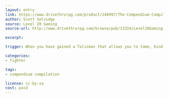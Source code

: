 ```yaml
---
layout: entry
link: https://www.drivethrurpg.com/product/246997/The-Compendium-Compilation--A-Dungeon-World-Supplement
author: Scott Selvidge
source: Level 20 Gaming
source-url: http://www.drivethrurpg.com/browse/pub/13324/Level20Gaming

excerpt:

trigger: When you have gained a Talisman that allows you to tame, bind and summon fantastic monsters...

categories:
- fighter

tags:
- compendium compilation

license: cc-by-sa
cost: paid
---
```

